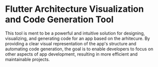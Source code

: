 # Flutter Architecture Visualization and Code Generation Tool

This tool is ment to be a powerful and intuitive solution for designing, visualizing, and generating code for an app based on the arhitecure. By providing a clear visual representation of the app's structure and automating code generation, the goal is to enable developers to focus on other aspects of app development, resulting in more efficient and maintainable projects.


